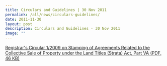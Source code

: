 ```yaml
---
title: Circulars and Guidelines | 30 Nov 2011
permalink: /all/news/circulars-guidelines/
date: 2011-11-30
layout: post
description: Circulars and Guidelines - 30 Nov 2011
image: ""
---
```

[Registrar's Circular 1/2009 on Stamping of Agreements  Related to the Collective Sale of Property under the Land Titles (Strata) Act, Part VA (PDF, 46 KB)](/files/News/20090202141031211.pdf)